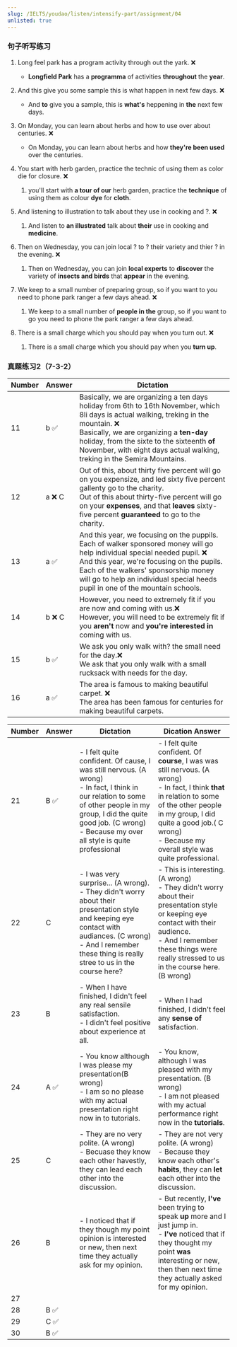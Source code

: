 ```yaml
---
slug: /IELTS/youdao/listen/intensify-part/assignment/04
unlisted: true
---
```


### 句子听写练习

1. Long feel park has a program activity through out the yark. ❌
   - **Longfield Park** has a **programma** of activities **throughout** the **year**.



2. And this give you some sample this is what happen in next few days. ❌
     - And **to** give you a sample, this is **what's** heppening in **the** next few days.


3. On Monday, you can learn about herbs and how to use over about centuries. ❌
     - On Monday, you can learn about herbs and how **they're been used** over the centuries.

4. You start with  herb garden, practice the technic of using them as color die for closure. ❌
   1. you'll start with **a tour of our** herb garden, practice the **technique** of using them as colour **dye** for **cloth**.
5. And listening to illustration to talk about they use in cooking and ?. ❌
   1. And listen to **an illustrated** talk about **their** use in cooking and **medicine**.
6. Then on Wednesday, you can join local ? to ? their variety  and thier  ? in the evening. ❌
   1. Then on Wednesday, you can join **local experts** to **discover** the variety of **insects and birds** that **appear** in the evening.
7. We keep to a small number of preparing group, so if you want to you need to phone park ranger a few days ahead.  ❌
   1. We keep to a small number of **people in the** group, so if you want to go you need to phone the park ranger a few days ahead.
8. There is a small charge which you should pay when you turn out. ❌
   1. There is a small charge which you should pay when you **turn up**.



### 真题练习2（7-3-2）

| Number | Answer | Dictation                                                    |
| ------ | ------ | ------------------------------------------------------------ |
| 11     | b ✅    | Basically, we are organizing a ten days holiday from 6th to 16th November, which 8li days is actual walking, treking in the mountain. ❌<br />Basically, we are organizing a **ten-day** holiday, from the sixte to the sixteenth **of** November, with eight days actual walking, treking in the Semira Mountains. |
| 12     | a ❌ C  | Out of this, about thirty five percent will go on you expensize, and led sixty five percent gallenty go to the charity.<br />Out of this about thirty-five percent will go on your **expenses**, and that **leaves** sixty-five percent **guaranteed** to go to the charity. |
| 13     | a ✅    | And this year, we focusing on the puppils. Each of walker sponsored money will go help individual special needed pupil. ❌ <br />And this year, we're focusing on the pupils. Each of the walkers' sponsorship money will go to help an individual special heeds pupil in one of the mountain schools. |
| 14     | b ❌ C  | However, you need to extremely fit if you are now and coming with us.❌<br />However, you will need to be extremely fit if you **aren't** now and **you're interested in** coming with us. |
| 15     | b ✅    | We ask you only walk with? the small need for the day.❌<br />We ask that you only walk with a small rucksack with needs for the day. |
| 16     | a ✅    | The area is famous to making beautiful carpet. ❌<br />The area has been famous for centuries for making beautiful carpets. |



| Number | Answer | Dictation                                                    | Dication Answer                                              |
| ------ | ------ | ------------------------------------------------------------ | ------------------------------------------------------------ |
| 21     | B ✅    | - I felt quite confident. Of cause, I was still nervous. (A wrong) <br />- In fact, I think in our relation to some of other people in my group, I did the quite good job. (C wrong)<br />- Because my over all style is quite professional | - I felt quite confident. Of **course**, I was was still nervous. (A wrong)<br />- In fact, I think **that** in relation to some of the other people in my group, I did quite a good job.( C wrong)<br />- Because my overall style was quite professional. |
| 22     | C      | - I was very surprise... (A wrong). <br />- They didn't worry about their presentation style and keeping eye contact with audiances. (C wrong) <br />- And I remember these thing is really stree to us in the course here? | - This is interesting. (A wrong)<br />- They didn't worry about their presentation style or keeping eye contact with their audience.<br />- And I remember these things were really stressed to us in the course here. (B wrong) |
| 23     | B      | - When I have finished, I didn't feel any real sensile satisfaction.<br />- I didn't feel positive about experience at all. | - When I had finished, I didn't feel any **sense of** satisfaction.<br /> |
| 24     | A ✅    | - You know although I was please my presentation(B wrong)<br />- I am so no please with my actual presentation right now in to tutorials. | - You know, although I was pleased with my presentation. (B wrong) <br />- I am not pleased with my actual performance right now in the **tutorials**. |
| 25     | C      | - They are no very polite. (A wrong)<br />- Becuase they know each other havestly, they can lead each other into the discussion. | - They are not very polite. (A wrong)<br />- Because they know each other's **habits**, they can **let** each other into the discussion. |
| 26     | B      | - I noticed that if they though my point opinion is interested or new, then next time they actually ask for my opinion. | - But recently, **I've** been trying to speak **up** more and I just jump in.<br />- **I've** noticed that if they thought my point **was** interesting or new, then then next time they actually asked for my opinion. |
| 27     |        |                                                              |                                                              |
| 28     | B ✅    |                                                              |                                                              |
| 29     | C ✅    |                                                              |                                                              |
| 30     | B ✅    |                                                              |                                                              |

















